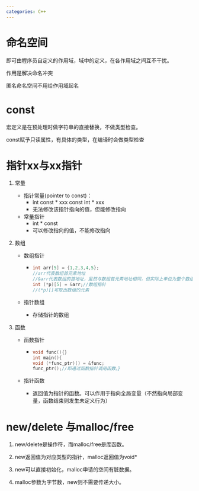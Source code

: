 ```yaml
---
categories: C++
---
```


# 命名空间

即可由程序员自定义的作用域，域中的定义，在各作用域之间互不干扰。

作用是解决命名冲突

匿名命名空间不用给作用域起名

# const

宏定义是在预处理时做字符串的直接替换，不做类型检查。

const赋予只读属性，有具体的类型，在编译时会做类型检查

# 指针xx与xx指针

1. 常量
   - 指针常量(pointer to const)：
     - int const * xxx
       const int * xxx
     - 无法修改该指针指向的值，但能修改指向
   - 常量指针
     - int * const 
     - 可以修改指向的值，不能修改指向

2. 数组
   - 数组指针
     - ```c++
       int arr[5] = {1,2,3,4,5};
       //arr代表数组首元素地址
       //&arr代表数组的首地址，虽然与数组首元素地址相同，但实际上单位为整个数组，即&arr+1是整个数组后面一位的地址
       int (*p)[5] = &arr;//数组指针
       //(*p)[]可取出数组的元素
       ```
     
   - 指针数组

     - 存储指针的数组

3. 函数

   - 函数指针

     - ```c++
       void func(){}
       int main(){
       void (*func_ptr)() = &func;
       func_ptr();//即通过函数指针调用函数。}		
       ```
   - 指针函数
     - 返回值为指针的函数。可以作用于指向全局变量（不然指向局部变量，函数结束则发生未定义行为）

# new/delete 与malloc/free

1. new/delete是操作符，而malloc/free是库函数。

2. new返回值为对应类型的指针，malloc返回值为void*

3. new可以直接初始化，malloc申请的空间有脏数据。

4. malloc参数为字节数，new则不需要传递大小。

